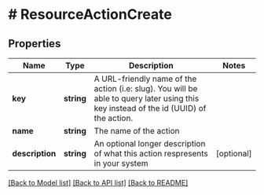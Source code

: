 # # ResourceActionCreate

## Properties

Name | Type | Description | Notes
------------ | ------------- | ------------- | -------------
**key** | **string** | A URL-friendly name of the action (i.e: slug). You will be able to query later using this key instead of the id (UUID) of the action. |
**name** | **string** | The name of the action |
**description** | **string** | An optional longer description of what this action respresents in your system | [optional]

[[Back to Model list]](../../README.md#models) [[Back to API list]](../../README.md#endpoints) [[Back to README]](../../README.md)
